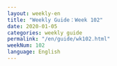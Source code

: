 ```yaml
---
layout: weekly-en
title: "Weekly Guide：Week 102"
date: 2020-01-05
categories: weekly guide
permalink: "/en/guide/wk102.html"
weekNum: 102
language: English
---
```

